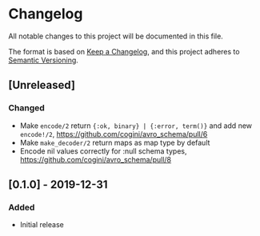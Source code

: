 # Changelog
All notable changes to this project will be documented in this file.

The format is based on [Keep a Changelog](https://keepachangelog.com/en/1.0.0/),
and this project adheres to [Semantic Versioning](https://semver.org/spec/v2.0.0.html).

## [Unreleased]

### Changed
- Make `encode/2` return `{:ok, binary} | {:error, term()}` and add new `encode!/2`,
  https://github.com/cogini/avro_schema/pull/6
- Make `make_decoder/2` return maps as map type by default
- Encode nil values correctly for :null schema types,
  https://github.com/cogini/avro_schema/pull/8

## [0.1.0] - 2019-12-31
### Added
- Initial release
